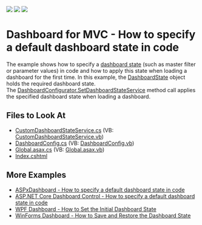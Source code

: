 <!-- default badges list -->
![](https://img.shields.io/endpoint?url=https://codecentral.devexpress.com/api/v1/VersionRange/128579185/17.2.3%2B)
[![](https://img.shields.io/badge/Open_in_DevExpress_Support_Center-FF7200?style=flat-square&logo=DevExpress&logoColor=white)](https://supportcenter.devexpress.com/ticket/details/T586607)
[![](https://img.shields.io/badge/📖_How_to_use_DevExpress_Examples-e9f6fc?style=flat-square)](https://docs.devexpress.com/GeneralInformation/403183)
<!-- default badges end -->
# Dashboard for MVC - How to specify a default dashboard state in code

The example shows how to specify a [dashboard state](https://docs.devexpress.com/Dashboard/119765/web-dashboard/aspnet-mvc-dashboard-extension/manage-dashboard-state) (such as master filter or parameter values) in code and how to apply this state when loading a dashboard for the first time. In this example, the [DashboardState](https://docs.devexpress.com/Dashboard/DevExpress.DashboardCommon.DashboardState) object holds the required dashboard state. The [DashboardConfigurator.SetDashboardStateService](https://docs.devexpress.com/Dashboard/DevExpress.DashboardWeb.DashboardConfigurator.SetDashboardStateService(DevExpress.DashboardWeb.IDashboardStateService)) method call applies the specified dashboard state when loading a dashboard.

<!-- default file list -->
## Files to Look At

* [CustomDashboardStateService.cs](./CS/MvcDashboard_DefaultDashboardState/App_Start/CustomDashboardStateService.cs) (VB: [CustomDashboardStateService.vb](./VB/MvcDashboard_DefaultDashboardState/App_Start/CustomDashboardStateService.vb))
* [DashboardConfig.cs](./CS/MvcDashboard_DefaultDashboardState/App_Start/DashboardConfig.cs) (VB: [DashboardConfig.vb](./VB/MvcDashboard_DefaultDashboardState/App_Start/DashboardConfig.vb))
* [Global.asax.cs](./CS/MvcDashboard_DefaultDashboardState/Global.asax.cs) (VB: [Global.asax.vb](./VB/MvcDashboard_DefaultDashboardState/Global.asax.vb))
* [Index.cshtml](./CS/MvcDashboard_DefaultDashboardState/Views/Home/Index.cshtml)
<!-- default file list end -->

## More Examples

* [ASPxDashboard - How to specify a default dashboard state in code](https://github.com/DevExpress-Examples/aspxdashboard-how-to-specify-a-default-dashboard-state-in-code-t513681)
* [ASP.NET Core Dashboard Control - How to specify a default dashboard state in code](https://github.com/DevExpress-Examples/aspnet-core-dashboard-control-how-to-specify-a-default-dashboard-state-in-code-t607138)
* [WPF Dashboard - How to Set the Initial Dashboard State](https://github.com/DevExpress-Examples/wpf-dashboard-how-to-set-initial-dashboard-state)
* [WinForms Dashboard - How to Save and Restore the Dashboard State](https://github.com/DevExpress-Examples/winforms-dashboard-save-restore-dashboard-state)



